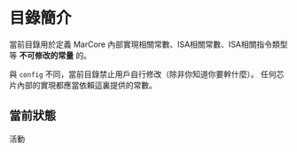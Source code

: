 # 目錄簡介

當前目錄用於定義 MarCore 內部實現相關常數、ISA相關常數、ISA相關指令類型等 **不可修改的常量** 的。

與 `config` 不同，當前目錄禁止用戶自行修改（除非你知道你要幹什麼）。
任何芯片內部的實現都應當依賴這裏提供的常數。

## 當前狀態

活動
